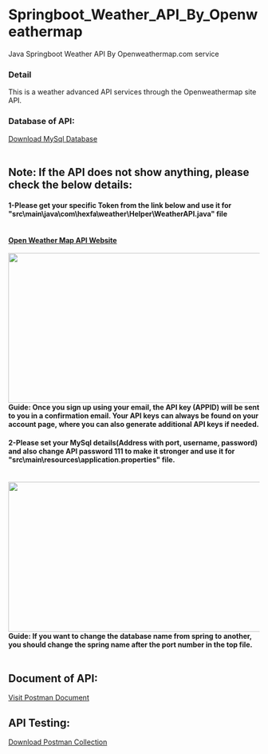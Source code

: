 # Springboot_Weather_API_By_Openweathermap
Java Springboot Weather API By Openweathermap.com service

<h3>Detail</h3>
This is a weather advanced API services through the Openweathermap site API.
<br>
<h3> Database of API:</h3>
<a href="https://hexfa.com/my-git-doc/weather/git-files/spring.sql">Download MySql Database</a>
<br>
<br>
<h2>Note: If the API does not show anything, please check the below details:</h2>
<h4>1-Please get your specific Token from the link below and use it for "src\main\java\com\hexfa\weather\Helper\WeatherAPI.java" file<h4>
<br>
<a href="https://home.openweathermap.org/users/sign_up">Open Weather Map API Website</a>
<br>
<br>
<img src="https://hexfa.com/my-git-doc/weather/git-files/weather-api.jpg" width="700" height="300" />
<br>
Guide: Once you sign up using your email, the API key (APPID) will be sent to you in a confirmation email. Your API keys can always be found on your account page, where you can also generate additional API keys if needed.
<br>
  
<h4>2-Please set your MySql details(Address with port, username, password) and also change API password 111 to make it stronger and use it for "src\main\resources\application.properties" file.<h4>
<br>
<img src="https://hexfa.com/my-git-doc/weather/git-files/spring-config.jpg" width="700" height="300" />
<br>
Guide: If you want to change the database name from spring to another, you should change the spring name after the port number in the top file.

<br>
<br>
<h2> Document of API:</h3>
<a href="https://hexfa.com/my-git-doc/weather">Visit Postman Document</a>

<h2> API Testing:</h3>
<a href="https://hexfa.com/my-git-doc/weather/git-files/WeatherForecast.postman_collection.json">Download Postman Collection</a>

